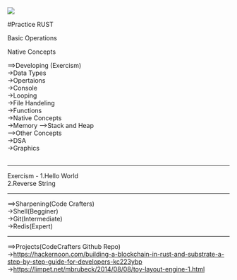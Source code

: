 <img src="https://th.bing.com/th/id/OIP.LBcw1ir85G1GEXDEMXxICQAAAA?rs=1&pid=ImgDetMain">

#Practice RUST <br>

Basic Operations <br>

Native Concepts <br>


==>Developing (Exercism) <br>
             ->Data Types <br>
             ->Opertaions <br>
             ->Console <br>
             ->Looping <br>
             ->File Handeling <br>
             ->Functions <br>
             ->Native Concepts<br>
             ->Memory -->Stack and Heap <br>
                      -->Other Concepts <br>
             ->DSA<br>
             ->Graphics<br>
             <br>
             <hr>
 Exercism - 1.Hello World <br> 
            2.Reverse String <br>
            <hr>
==>Sharpening(Code Crafters)<br>
              ->Shell(Begginer)<br>
              ->Git(Intermediate)<br>
              ->Redis(Expert)<br><hr>

==>Projects(CodeCrafters Github Repo)<br>
              ->https://hackernoon.com/building-a-blockchain-in-rust-and-substrate-a-step-by-step-guide-for-developers-kc223ybp <br>
              ->https://limpet.net/mbrubeck/2014/08/08/toy-layout-engine-1.html<br>